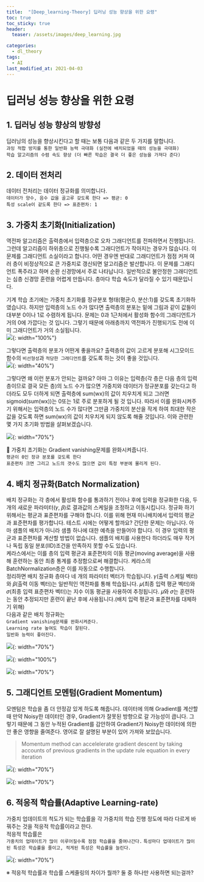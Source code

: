 ```yaml
---
title:  "[Deep_learning-Theory] 딥러닝 성능 향상을 위한 요령"
toc: true
toc_sticky: true
header:
  teaser: /assets/images/deep_learning.jpg

categories:
  - dl_theory
tags:
  - AI
last_modified_at: 2021-04-03
---
```


# 딥러닝 성능 향상을 위한 요령

## 1. 딥러닝 성능 향상의 방향성  

딥러닝의 성능을 향상시킨다고 할 때는 보통 다음과 같은 두 가지를 말합니다.  
`과잉 적합 방지를 통한 일반화 능력 극대화 (실전에 배치되었을 때의 성능을 극대화)`  
`학습 알고리즘의 수렴 속도 향상 (더 빠른 학습은 결국 더 좋은 성능을 가져다 준다)`  


## 2. 데이터 전처리  

데이터 전처리는 데이터 정규화를 의미합니다.  
`데이터가 양수, 음수 값을 골고루 갖도록 한다 => 평균: 0`  
`특성 scale이 같도록 한다 => 표준편차: 1`  

## 3. 가중치 초기화(Initialization)  
역전파 알고리즘은 출력층에서 입력층으로 오차 그래디언트를 전파하면서 진행됩니다. 그런데 알고리즘이 하위층으로 진행될수록 그래디언트가 작아지는 경우가 많습니다. 이 문제를 그래디언트 소실이라고 합니다. 어떤 경우엔 반대로 그래디언트가 점점 커져 여러 층이 비정상적으로 큰 가중치로 갱신되면 알고리즘은 발산합니다. 이 문제를 그래디언트 폭주라고 하며 순환 신경망에서 주로 나타납니다. 일반적으로 불안정한 그래디언트는 심층 신경망 훈련을 어렵게 만듭니다. 층마다 학습 속도가 달라질 수 있기 때문입니다.  
 
기계 학습 초기에는 가중치 초기화를 정규분포 형태(평균:0, 분산:1)를 갖도록 초기화하였습니다. 하지만 입력층의 노드 수가 많다면 출력층의 분포는 밑에 그림과 같이 값들이 대부분 0이나 1로 수렴하게 됩니다. 문제는 0과 1근처에서 활성화 함수의 그래디언트가 거의 0에 가깝다는 것 입니다. 그렇기 때문에 아래층까지 역전파가 진행되기도 전에 이미 그래디언트가 거의 소실됩니다.  
![](/assets/images/w_init.png){: width="100%"}  

그렇다면 출력층의 분포가 어떤게 좋을까요? 출력층의 값이 고르게 분포해 시그모이드 함수의 `비선형성`과 `적당한 그래디언트`를 갖도록 하는 것이 좋을 것입니다.  
![](/assets/images/w_init_1.png){: width="40%"}  

그렇다면 왜 이런 분포가 안되는 걸까요? 아마 그 이유는 입력층(각 층은 다음 층의 입력층이므로 결국 모든 층)의 노드 수가 많으면 가중치와 데이터가 정규분포를 갖는다고 하더라도 모두 더하게 되면 출력층에 sum(wx)의 값이 치우치게 되고 그러면 sigmoid(sum(wx))는 0또는 1로 주로 분포하게 될 것 입니다. 따라서 이를 완화시켜주기 위해서는 입력층의 노드 수가 많다면 그만큼 가중치의 분산을 작게 하여 최대한 작은 값을 갖도록 하면 sum(wx)의 값이 치우치게 되지 않도록 해줄 것입니다. 이와 관련한 몇 가지 초기화 방법을 살펴보겠습니다.   

![](/assets/images/w_init_2.png){: width="70%"}  

🔔 가중치 초기화는 Gradient vanishing문제를 완화시켜줍니다.  
`평균이 0인 정규 분포를 갖도록 한다`  
`표준편차 크면 그리고 노드의 갯수도 많으면 값이 특정 부분에 몰리게 된다.`  


## 4. 배치 정규화(Batch Normalization)  

배치 정규화는 각 층에서 활성화 함수를 통과하기 전이나 후에 입력을 정규화한 다음, 두 개의 새로운 파라미터(𝛾, 𝛽)로 결과값의 스케일을 조정하고 이동시킵니다. 정규화 하기 위해서는 평균과 표준편차를 구해야 합니다. 이를 위해 현재 미니배치에서 입력의 평균과 표준편차를 평가합니다. 테스트 시에는 어떻게 할까요? 간단한 문제는 아닙니다. 아마 샘플의 배치가 아니라 샘플 하나에 대한 예측을 만들어야 합니다. 이 경우 입력의 평균과 표준편차를 계산할 방법이 없습니다. 샘플의 배치를 사용한다 하더라도 매우 작거나 독립 동일 분포(IID)조건을 만족하지 못할 수도 있습니다.  
케라스에서는 이를 층의 입력 평균과 표준편차의 이동 평균(moving average)을 사용해 훈련하는 동안 최종 통계를 추정함으로써 해결합니다. 케라스의 BatchNormalization층은 이를 자동으로 수행합니다.  
정리하면 배치 정규화 층마다 네 개의 파라미터 벡터가 학습됩니다.  𝛾(출력 스케일 벡터)와 𝛽(출력 이동 벡터)는 일반적인 역전파를 통해 학습됩니다. 𝜇(최종 입력 평균 벡터)와 𝜎(최종 입력 표준편차 벡터)는 지수 이동 평균을 사용하여 추정됩니다. 𝜇와 𝜎는 훈련하는 동안 추정되지만 훈련이 끝난 후에 사용됩니다.(배치 입력 평균과 표준편차를 대체하기 위해)  
다음과 같은 배치 정규화는  
`Gradient vanishing문제를 완화시켜준다.`  
`Learning rate 높여도 학습이 잘된다.`  
`일반화 능력이 좋아진다.`  

![](/assets/images/performance_2.png){: width="70%"}  

![](/assets/images/performance_3.png){: width="100%"}  

![](/assets/images/performance_0.png){: width="70%"} 

## 5. 그래디언트 모멘텀(Gradient Momentum)  

모멘텀은 학습을 좀 더 안정감 있게 하도록 해줍니다. 데이터에 의해 Gradient를 계산할 때 만약 Noisy한 데이터인 경우, Gradient가 잘못된 방향으로 갈 가능성이 큽니다. 그렇기 때문에 그 동안 누적된 Gradient를 감안하여 Gradient가 Noisy한 데이터에 의한 안 좋은 영향을 줄여준다. 영어로 잘 설명된 부분이 있어 가져와 보았습니다.  
> Momentum method can accelelerate gradient descent by taking accounts of previous gradients in the update rule equation in every iteration

![](/assets/images/performance_4.png){: width="70%"}  

![](/assets/images/performance_5.png){: width="70%"}  

## 6. 적응적 학습률(Adaptive Learning-rate)  

가중치 업데이트의 척도가 되는 학습률을 각 가중치의 학습 진행 정도에 따라 다르게 바꿔주는 것을 적응적 학습률이라고 한다.  
적응적 학습률은  
`가중치의 업데이트가 많이 이루어질수록 점점 학습률을 줄여나간다.`
`특성마다 업데이트가 많이 된 특성은 학습률을 줄이고, 적게된 특성은 학습률을 늘린다.`  

![](/assets/images/performance_6.png){: width="70%"}  

※ 적응적 학습률과 학습률 스케줄링의 차이가 뭘까? 둘 중 하나만 사용하면 되는걸까?